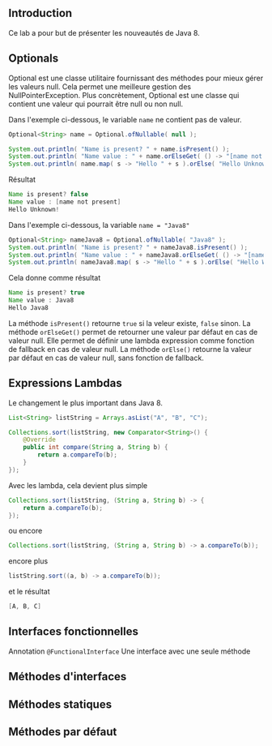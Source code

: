 ## Introduction

Ce lab a pour but de présenter les nouveautés de Java 8.

## Optionals
Optional est une classe utilitaire fournissant des méthodes pour mieux gérer les valeurs null. Cela permet une meilleure gestion des NullPointerException.
Plus concrètement, Optional est une classe qui contient une valeur qui pourrait être null ou non null.

Dans l'exemple ci-dessous, le variable `name` ne contient pas de valeur.
```java
Optional<String> name = Optional.ofNullable( null );

System.out.println( "Name is present? " + name.isPresent() );
System.out.println( "Name value : " + name.orElseGet( () -> "[name not present]" ) );
System.out.println( name.map( s -> "Hello " + s ).orElse( "Hello Unknown!" ) );
```

Résultat

```java
Name is present? false
Name value : [name not present]
Hello Unknown!
```

Dans l'exemple ci-dessous, la variable `name = "Java8"`

```java
Optional<String> nameJava8 = Optional.ofNullable( "Java8" );
System.out.println( "Name is present? " + nameJava8.isPresent() );
System.out.println( "Name value : " + nameJava8.orElseGet( () -> "[name not present]" ) );
System.out.println( nameJava8.map( s -> "Hello " + s ).orElse( "Hello World!" ) );
```

Cela donne comme résultat
```java
Name is present? true
Name value : Java8
Hello Java8
```

La méthode `isPresent()` retourne `true` si la veleur existe, `false` sinon.
La méthode `orElseGet()` permet de retourner une valeur par défaut en cas de valeur null. Elle permet de définir une lambda expression comme fonction de fallback en cas de valeur null.
La méthode `orElse()` retourne la valeur par défaut en cas de valeur null, sans fonction de fallback.

## Expressions Lambdas
Le changement le plus important dans Java 8.

```java
List<String> listString = Arrays.asList("A", "B", "C");

Collections.sort(listString, new Comparator<String>() {
    @Override
    public int compare(String a, String b) {
        return a.compareTo(b);
    }
});
```

Avec les lambda, cela devient plus simple

```java
Collections.sort(listString, (String a, String b) -> {
    return a.compareTo(b);
});
```

ou encore

```java
Collections.sort(listString, (String a, String b) -> a.compareTo(b));
```

encore plus

```java
listString.sort((a, b) -> a.compareTo(b));
```

et le résultat
```java
[A, B, C]
```

## Interfaces fonctionnelles
Annotation `@FunctionalInterface`
Une interface avec une seule méthode

## Méthodes d'interfaces

## Méthodes statiques 

## Méthodes par défaut
